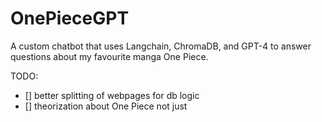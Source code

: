 # OnePieceGPT

A custom chatbot that uses Langchain, ChromaDB, and GPT-4 to answer questions about my favourite manga One Piece.

TODO:
- [] better splitting of webpages for db logic
- [] theorization about One Piece not just 